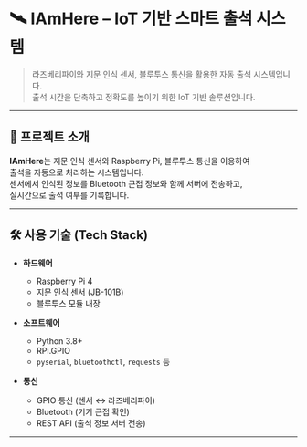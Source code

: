 # 🛰️ IAmHere – IoT 기반 스마트 출석 시스템

> 라즈베리파이와 지문 인식 센서, 블루투스 통신을 활용한 자동 출석 시스템입니다.  
> 출석 시간을 단축하고 정확도를 높이기 위한 IoT 기반 솔루션입니다.

---

## 📌 프로젝트 소개

**IAmHere**는 지문 인식 센서와 Raspberry Pi, 블루투스 통신을 이용하여  
출석을 자동으로 처리하는 시스템입니다.  
센서에서 인식된 정보를 Bluetooth 근접 정보와 함께 서버에 전송하고,  
실시간으로 출석 여부를 기록합니다.

---

## 🛠️ 사용 기술 (Tech Stack)

- **하드웨어**
  - Raspberry Pi 4
  - 지문 인식 센서 (JB-101B)
  - 블루투스 모듈 내장

- **소프트웨어**
  - Python 3.8+
  - RPi.GPIO
  - `pyserial`, `bluetoothctl`, `requests` 등

- **통신**
  - GPIO 통신 (센서 ↔ 라즈베리파이)
  - Bluetooth (기기 근접 확인)
  - REST API (출석 정보 서버 전송)

---
